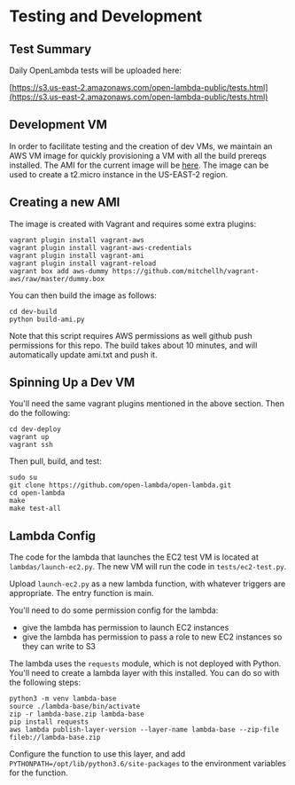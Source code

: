 # Testing and Development

## Test Summary

Daily OpenLambda tests will be uploaded here:

[https://s3.us-east-2.amazonaws.com/open-lambda-public/tests.html](https://s3.us-east-2.amazonaws.com/open-lambda-public/tests.html)

## Development VM

In order to facilitate testing and the creation of dev VMs, we
maintain an AWS VM image for quickly provisioning a VM with all the
build prereqs installed.  The AMI for the current image will be
[here](https://raw.githubusercontent.com/open-lambda/testing/master/dev-build/ami.txt).
The image can be used to create a t2.micro instance in the US-EAST-2
region.

## Creating a new AMI

The image is created with Vagrant and requires some extra plugins:

```
vagrant plugin install vagrant-aws
vagrant plugin install vagrant-aws-credentials
vagrant plugin install vagrant-ami
vagrant plugin install vagrant-reload
vagrant box add aws-dummy https://github.com/mitchellh/vagrant-aws/raw/master/dummy.box
```

You can then build the image as follows:

```
cd dev-build
python build-ami.py
```

Note that this script requires AWS permissions as well github push
permissions for this repo.  The build takes about 10 minutes, and will
automatically update ami.txt and push it.

## Spinning Up a Dev VM

You'll need the same vagrant plugins mentioned in the above section.
Then do the following:

```
cd dev-deploy
vagrant up
vagrant ssh
```

Then pull, build, and test:

```
sudo su
git clone https://github.com/open-lambda/open-lambda.git
cd open-lambda
make
make test-all
```

## Lambda Config

The code for the lambda that launches the EC2 test VM is located at
`lambdas/launch-ec2.py`.  The new VM will run the code in
`tests/ec2-test.py`.

Upload `launch-ec2.py` as a new lambda function, with whatever
triggers are appropriate.  The entry function is main.

You'll need to do some permission config for the lambda:
* give the lambda has permission to launch EC2 instances
* give the lambda has permission to pass a role to new EC2 instances so they can write to S3

The lambda uses the `requests` module, which is not deployed with
Python.  You'll need to create a lambda layer with this installed.
You can do so with the following steps:

```
python3 -m venv lambda-base
source ./lambda-base/bin/activate
zip -r lambda-base.zip lambda-base
pip install requests
aws lambda publish-layer-version --layer-name lambda-base --zip-file fileb://lambda-base.zip 
```

Configure the function to use this layer, and add
`PYTHONPATH=/opt/lib/python3.6/site-packages` to the environment
variables for the function.
